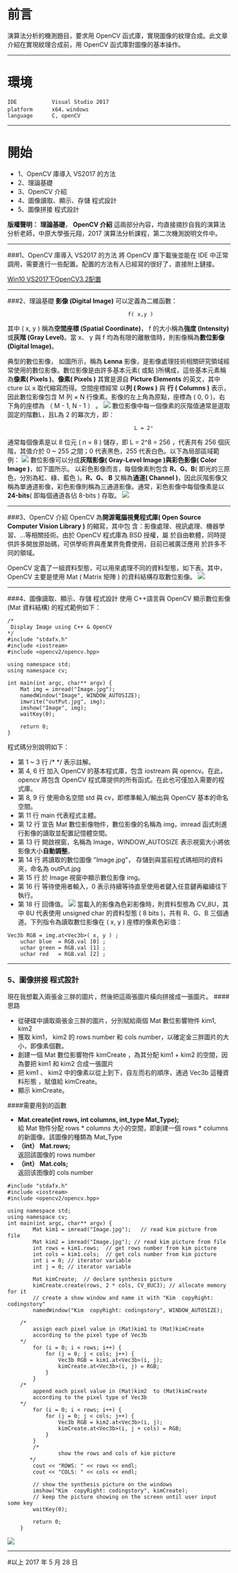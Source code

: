 # 前言
演算法分析的機測題目，要求用 OpenCV 函式庫，實現圖像的紋理合成。此文章介紹在實現紋理合成前，用 OpenCV 函式庫對圖像的基本操作。

***

# 環境
    IDE           Visual Studio 2017
    platform      x64，windows
    language      C, openCV
  
***

# 開始
* 1、OpenCV 庫導入 VS2017 的方法
* 2、理論基礎
* 3、OpenCV 介紹
* 4、圖像讀取、顯示、存儲 程式設計
* 5、圖像拼接 程式設計

**版權聲明：** **理論基礎**， **OpenCV 介紹** 這兩部分內容，均直接摘抄自我的演算法分析老師，中原大學張元翔，2017 演算法分析課程，第二次機測說明文件中。

***

###1、OpenCV 庫導入 VS2017 的方法
將 OpenCV 庫下載後並能在 IDE 中正常調用，需要進行一些配置。配置的方法有人已經寫的很好了，直接附上鏈接。

[ Win10 VS2017下OpenCV3.2配置](http://blog.csdn.net/qq_25729757/article/details/63344004)

***

###2、理論基礎
**影像 (Digital Image)** 可以定義為二維函數： 

                                          f( x,y )
 
其中 ( x, y ) 稱為**空間座標 (Spatial Coordinate)**， f 的大小稱為**強度 (Intensity)** 或**灰階 (Gray Level)**。當 x、 y 與 f 均為有限的離散值時，則影像稱為**數位影像  (Digital Image)**。 
 
典型的數位影像， 如圖所示，稱為 **Lenna** 影像，是影像處理技術相關研究領域經常使用的數位影像。數位影像是由許多基本元素( 或點 )所構成，這些基本元素稱為**像素( Pixels )**。**像素( Pixels )** 其實是源自 **Picture Elements** 的英文，其中 cture 以 x 取代縮寫而得。空間座標經常 以**列 ( Rows )** 與 **行 ( Columns )** 表示，因此數位影像包含 M 列 × N 行像素。影像的左上角為原點，座標為  ( 0, 0 )，右下角的座標為 （ M - 1, N - 1 ） 。
![](/content/images/2017/05/QQ--20170528174428-1.png)
數位影像中每一個像素的灰階值通常是選取固定的階數L，且L為 2 的冪次方，即： 

                                            L = 2ⁿ
通常每個像素是以 8 位元 ( n = 8 ) 儲存，即 L = 2^8 = 256 ，代表共有 256 個灰階，其值介於 0 ~ 255 之間；0 代表黑色，255 代表白色。以下為局部區域範例： 
![](/content/images/2017/05/QQ--20170528174843.png)
數位影像可以分成**灰階影像( Gray-Level Image )**與**彩色影像( Color Image )**，如下圖所示。 以彩色影像而言，每個像素則包含 **R、G、B**( 即光的三原色，分別為紅、綠、藍色 )。**R、G、 B** 又稱為**通道( Channel )**，因此灰階影像又稱為單通道影像，彩色影像則稱為三通道影像。通常，彩色影像中每個像素是以 **24-bits**( 即每個通道各佔 8-bits ) 存取。 
![](/content/images/2017/05/QQ--20170528175116.png)

***
###3、OpenCV 介紹
OpenCV 為**開源電腦視覺程式庫( Open Source Computer Vision Library )** 的縮寫，其中包 含：影像處理、視訊處理、機器學習、…等相關技術。由於 OpenCV 程式庫為 BSD 授權，屬 於自由軟體，同時提供許多開放原始碼，可供學術界與產業界免費使用，目前已被廣泛應用 於許多不同的領域。

OpenCV 定義了一組資料型態，可以用來處理不同的資料型態，如下表。其中，OpenCV 主要是使用 Mat ( Matrix 矩陣 ) 的資料結構存取數位影像。 
![](/content/images/2017/05/QQ--20170528175400.png)

***
###4、圖像讀取、顯示、存儲 程式設計
使用 C++語言與 OpenCV 顯示數位影像 (Mat 資料結構) 的程式範例如下： 
```
/* 
 Display Image using C++ & OpenCV 
*/
#include "stdafx.h"
#include <iostream> 
#include <opencv2/opencv.hpp>

using namespace std;
using namespace cv;

int main(int argc, char** argv) {
    Mat img = imread("Image.jpg");
    namedWindow("Image", WINDOW_AUTOSIZE);   
    imwrite("outPut.jpg", img);
    imshow("Image", img);
    waitKey(0);

    return 0;
}
```

程式碼分別說明如下： 

* 第 1 ~ 3 行 /* */ 表示註解。  
* 第 4, 6 行 加入 OpenCV 的基本程式庫，包含 iostream 與 opencv。在此，opencv 將包含 OpenCV 程式庫提供的所有函式。在此也可僅加入需要的程式庫。
* 第 8, 9 行 使用命名空間 std 與 cv，即標準輸入/輸出與 OpenCV 基本的命名空間。
* 第 11 行 main 代表程式主體。 
* 第 12 行 宣告 Mat 數位影像物件，數位影像的名稱為 img，imread 函式則進行影像的讀取並配置記憶體空間。 
* 第 13 行 開啟視窗，名稱為 Image，WINDOW_AUTOSIZE 表示視窗大小將依影像大小**自動調整**。 
* 第 14 行 將讀取的數位圖像 "Image.jpg"， 存儲到與當前程式碼相同的資料夾，命名為 outPut.jpg
* 第 15 行 於 Image 視窗中顯示數位影像 img。 
* 第 16 行 等待使用者輸入，0 表示持續等待直至使用者鍵入任意鍵再繼續往下執行。 
* 第 18 行 回傳值。 
![](/content/images/2017/05/QQ--20170528181804.png)
當載入的影像為色彩影像時，則資料型態為 CV_8U，其中 8U 代表使用 unsigned char 的資料型態 ( 8 bits )，共有 R、G、B 三個通道。下列指令為讀取數位影像在 ( x, y ) 座標的像素色彩值： 
```
Vec3b RGB = img.at<Vec3b>( x, y ) ; 
    uchar blue  = RGB.val [0] ; 
    uchar green = RGB.val [1] ; 
    uchar red   = RGB.val [2] ; 
```


***
### 5、圖像拼接 程式設計
現在我想載入兩張金三胖的圖片，然後把這兩張圖片橫向拼接成一張圖片。
####思路
* 從硬碟中讀取兩張金三胖的圖片，分別賦給兩個 Mat 數位影響物件 kim1, kim2
* 獲取 kim1， kim2 的 rows number 和 cols number，以確定金三胖圖片的大小，即像素個數。
* 創建一個 Mat 數位影響物件 kimCreate ，為其分配 kim1 + kim2 的空間，因為要把 kim1 和 kim2 合成一張圖片
* 把 kim1 、 kim2 中的像素以從上到下，自左而右的順序，通過 Vec3b 這種資料形態 ，賦值給 kimCreate。
* 顯示 kimCreate。

####需要用到的函數

* **Mat.create(int rows, int columns, int_type Mat_Type);**  
 給 Mat 物件分配 rows * columns 大小的空間，即創建一個 rows * columns 的新圖像。該圖像的種類為 Mat_Type
* **（int） Mat.rows;**  
返回該圖像的 rows number
* **（int） Mat.cols;**   
返回该图像的 cols number

```
#include "stdafx.h"
#include <iostream>
#include <opencv2/opencv.hpp>

using namespace std;
using namespace cv;
int main(int argc, char** argv) {
        Mat kim1 = imread("Image.jpg");   // read kim picture from file
		Mat kim2 = imread("Image.jpg"); // read kim picture from file
		int rows = kim1.rows;  // get rows number from kim picture
		int cols = kim1.cols;  // get cols number from kim picture
		int i = 0; // iterator variable
		int j = 0; // iterator variable

		Mat kimCreate;  // declare synthesis picture
		kimCreate.create(rows, 2 * cols, CV_8UC3); // allocate memory for it
        // create a show window and name it with "Kim  copyRight: codingstory"
		namedWindow("Kim  copyRight: codingstory", WINDOW_AUTOSIZE); 

    /*
        assign each pixel value in (Mat)kim1 to (Mat)kimCreate 
        according to the pixel type of Vec3b
    */
		for (i = 0; i < rows; i++) {
			for (j = 0; j < cols; j++) {
				Vec3b RGB = kim1.at<Vec3b>(i, j);
				kimCreate.at<Vec3b>(i, j) = RGB;
			}	
		}
    /*
        append each pixel value in (Mat)kim2  to (Mat)kimCreate 
        according to the pixel type of Vec3b
    */
		for (i = 0; i < rows; i++) {
			for (j = 0; j < cols; j++) {
				Vec3b RGB = kim2.at<Vec3b>(i, j);
				kimCreate.at<Vec3b>(i, j + cols) = RGB;
			}
		}
		/*
                show the rows and cols of kim picture
       */
		cout << "ROWS: " << rows << endl;
		cout << "COLS: " << cols << endl;

        // show the synthesis picture on the windows      
		imshow("Kim  copyRight: codingstory", kimCreate); 
        // keep the picture showing on the screen until user input some key
		waitKey(0);

		return 0;
	}
```
![](/content/images/2017/05/QQ--20170528190228.png)

***
#以上
2017 年 5 月 28 日
